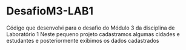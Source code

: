 # DesafioM3-LAB1
Código que desenvolvi para o desafio do Módulo 3 da disciplina de Laboratório 1 
Neste pequeno projeto cadastramos algumas cidades e estudantes e posteriormente exibimos os dados cadastrados
